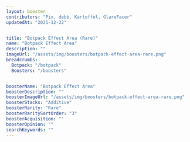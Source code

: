 ```yaml
---
layout: booster
contributors: "Pix, debb, Kartoffel, GlareFacer"
updatedAt: "2021-12-22"


title: "Botpack Effect Area (Rare)"
name: "Botpack Effect Area"
description: ""
imageUrl: "/assets/img/boosters/botpack-effect-area-rare.png"
breadcrumbs:
  Botpack: "/botpack"
  Boosters: "/boosters"


boosterName: "Botpack Effect Area"
boosterDescription: ""
boosterImageUrl: "/assets/img/boosters/botpack-effect-area-rare.png"
boosterStacks: "Additive"
boosterRarity: "Rare"
boosterRaritySortOrder: "3"
boosterAcquisition: ""
boosterOpinion: ""
searchKeywords: ""
---
```



